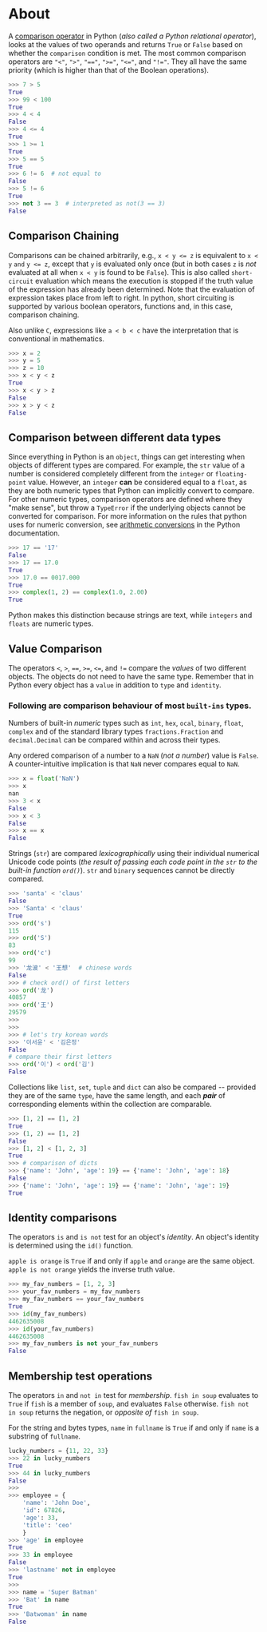 # About

A [comparison operator][comparisons] in Python (_also called a Python relational operator_), looks at the values of two operands and returns `True` or `False` based on whether the `comparison` condition is met.
The most common comparison operators are `"<"`, `">"`, `"=="`, `">="`, `"<="`, and `"!="`.
They all have the same priority (which is higher than that of the Boolean operations).

```python
>>> 7 > 5
True
>>> 99 < 100
True
>>> 4 < 4
False
>>> 4 <= 4
True
>>> 1 >= 1
True
>>> 5 == 5
True
>>> 6 != 6  # not equal to
False
>>> 5 != 6
True
>>> not 3 == 3  # interpreted as not(3 == 3)
False
```

## Comparison Chaining

Comparisons can be chained arbitrarily, e.g., `x < y <= z` is equivalent to `x < y` `and` `y <= z`, except that `y` is evaluated only once (but in both cases `z` is _not_ evaluated at all when `x < y` is found to be `False`).
This is also called `short-circuit` evaluation which means the execution is stopped if the truth value of the expression has already been determined.
Note that the evaluation of expression takes place from left to right.
In python, short circuiting is supported by various boolean operators, functions and, in this case, comparison chaining.

Also unlike `C`, expressions like `a < b < c` have the interpretation that is conventional in mathematics.

```python
>>> x = 2
>>> y = 5
>>> z = 10
>>> x < y < z
True
>>> x < y > z
False
>>> x > y < z
False
```

## Comparison between different data types

Since everything in Python is an `object`, things can get interesting when objects of different types are compared.
For example, the `str` value of a number is considered completely different from the `integer` or `floating-point` value.
However, an `integer` **can** be considered equal to a `float`, as they are both numeric types that Python can implicitly convert to compare.
For other numeric types, comparison operators are defined where they "make sense", but throw a `TypeError` if the underlying objects cannot be converted for comparison.
For more information on the rules that python uses for numeric conversion, see [arithmetic conversions][arithmetic conversions] in the Python documentation.

```python
>>> 17 == '17'
False
>>> 17 == 17.0
True
>>> 17.0 == 0017.000
True
>>> complex(1, 2) == complex(1.0, 2.00)
True
```

Python makes this distinction because strings are text, while `integers` and `floats` are numeric types.

## Value Comparison

The operators `<`, `>`, `==`, `>=`, `<=`, and `!=` compare the _values_ of two different objects.
The objects do not need to have the same type.
Remember that in Python every object has a `value` in addition to `type` and `identity`.

### Following are comparison behaviour of most `built-ins` types.

Numbers of built-in _numeric_ types such as `int`, `hex`, `ocal`, `binary`, `float`, `complex` and of the standard library types `fractions.Fraction` and `decimal.Decimal` can be compared within and across their types.

Any ordered comparison of a number to a `NaN` (_not a number_) value is `False`. 
A counter-intuitive implication is that `NaN` never compares equal to `NaN`.

```python
>>> x = float('NaN')
>>> x
nan
>>> 3 < x
False
>>> x < 3
False
>>> x == x
False
```

Strings (`str`) are compared _lexicographically_ using their individual numerical Unicode code points (_the result of passing each code point in the `str` to the built-in function `ord()`_).
`str` and `binary` sequences cannot be directly compared.

```python
>>> 'santa' < 'claus'
False
>>> 'Santa' < 'claus'
True
>>> ord('s')
115
>>> ord('S')
83
>>> ord('c')
99
>>> '龙波' < '王想'  # chinese words
False
>>> # check ord() of first letters
>>> ord('龙')
40857
>>> ord('王')
29579
>>>
>>>
>>> # let's try korean words
>>> '이서윤' < '김은정'
False
# compare their first letters
>>> ord('이') < ord('김')
False
```

Collections like `list`, `set`, `tuple` and `dict` can also be compared -- provided they are of the same `type`, have the same length, and each _**pair**_ of corresponding elements within the collection are comparable.

```python
>>> [1, 2] == [1, 2]
True
>>> (1, 2) == [1, 2]
False
>>> [1, 2] < [1, 2, 3]
True
>>> # comparison of dicts
>>> {'name': 'John', 'age': 19} == {'name': 'John', 'age': 18}
False
>>> {'name': 'John', 'age': 19} == {'name': 'John', 'age': 19}
True
```

## Identity comparisons

The operators `is` and `is not` test for an object's _identity_.
An object's identity is determined using the `id()` function.

`apple is orange` is `True` if and only if `apple` and `orange` are the same object.
`apple is not orange` yields the inverse truth value.

```python
>>> my_fav_numbers = [1, 2, 3]
>>> your_fav_numbers = my_fav_numbers
>>> my_fav_numbers == your_fav_numbers
True
>>> id(my_fav_numbers)
4462635008
>>> id(your_fav_numbers)
4462635008
>>> my_fav_numbers is not your_fav_numbers
False
```

## Membership test operations

The operators `in` and `not in` test for _membership_.
`fish in soup` evaluates to `True` if `fish` is a member of `soup`, and evaluates `False` otherwise.
`fish not in soup` returns the negation, or _opposite of_ `fish in soup`.


For the string and bytes types, `name` in `fullname` is `True` if and only if `name` is a substring of `fullname`.

```python
lucky_numbers = {11, 22, 33}
>>> 22 in lucky_numbers
True
>>> 44 in lucky_numbers
False
>>>
>>> employee = {
    'name': 'John Doe',
    'id': 67826,
    'age': 33,
    'title': 'ceo'
    }
>>> 'age' in employee
True
>>> 33 in employee
False
>>> 'lastname' not in employee
True
>>>
>>> name = 'Super Batman'
>>> 'Bat' in name
True
>>> 'Batwoman' in name
False
```

[comparisons]: https://docs.python.org/3/library/stdtypes.html?highlight=comparisons#comparisons
[arithmetic conversions]: https://docs.python.org/3/reference/expressions.html?highlight=number%20conversion#arithmetic-conversions
